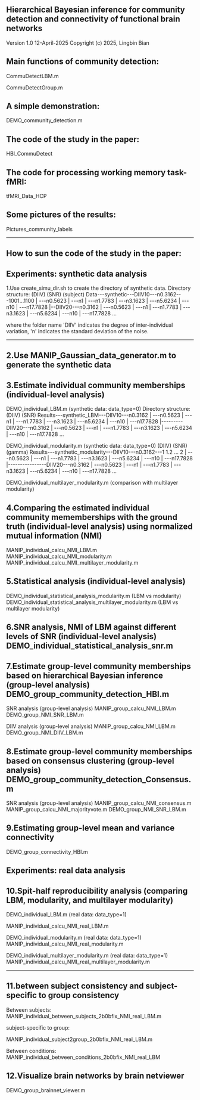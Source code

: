 Hierarchical Bayesian inference for community detection and connectivity of functional brain networks
---------------------------------------------------------------------------
Version 1.0
12-April-2025
Copyright (c) 2025, Lingbin Bian

Main functions of community detection:
---------------------------------------------------------------------------
CommuDetectLBM.m

CommuDetectGroup.m

A simple demonstration:
---------------------------------------------------------------------------
DEMO_community_detection.m

The code of the study in the paper: 
---------------------------------------------------------------------------
HBI_CommuDetect

The code for processing working memory task-fMRI:
---------------------------------------------------------------------------
tfMRI_Data_HCP

Some pictures of the results: 
---------------------------------------------------------------------------
Pictures_community_labels

---------------------------------------------------------------------------
How to sun the code of the study in the paper: 
---------------------------------------------------------------------------
Experiments: synthetic data analysis
---------------------------------------------------------------------------
1.Use create_simu_dir.sh to create the directory of synthetic data.
Directory structure:
                   (DIIV)    (SNR)     (subject)
Data---synthetic---DIIV10---n0.3162---1001...1100
                |        ---n0.5623
                |        ---n1
                |        ---n1.7783
                |        ---n3.1623
                |        ---n5.6234
                |        ---n10
                |        ---n17.7828
                |--DIIV20---n0.3162
                |        ---n0.5623
                |        ---n1
                |        ---n1.7783
                |        ---n3.1623
                |        ---n5.6234
                |        ---n10
                |        ---n17.7828
                ...

where the folder name 'DIIV' indicates the degree of inter-individual variation, 
'n' indicates the standard deviation of the noise.

---------------------------------------------------------------------------
2.Use MANIP_Gaussian_data_generator.m to generate the synthetic data
---------------------------------------------------------------------------
3.Estimate individual community memberships (individual-level analysis)
---------------------------------------------------------------------------
DEMO_individual_LBM.m (synthetic data: data_type=0)
Directory structure:
                          (DIIV)    (SNR) 
Results---synthetic_LBM---DIIV10---n0.3162
                |               ---n0.5623
                |               ---n1
                |               ---n1.7783
                |               ---n3.1623
                |               ---n5.6234
                |               ---n10
                |               ---n17.7828
                |---------DIIV20---n0.3162
                |               ---n0.5623
                |               ---n1
                |               ---n1.7783
                |               ---n3.1623
                |               ---n5.6234
                |               ---n10
                |               ---n17.7828
                ...

DEMO_individual_modularity.m (synthetic data: data_type=0)
                                 (DIIV)    (SNR)     (gamma)
Results---synthetic_modularity---DIIV10---n0.3162---1 1.2 ... 2
                |                      ---n0.5623
                |                      ---n1
                |                      ---n1.7783
                |                      ---n3.1623
                |                      ---n5.6234
                |                      ---n10
                |                      ---n17.7828
                |----------------DIIV20---n0.3162
                |                      ---n0.5623
                |                      ---n1
                |                      ---n1.7783
                |                      ---n3.1623
                |                      ---n5.6234
                |                      ---n10
                |                      ---n17.7828
                ...


DEMO_individual_multilayer_modularity.m (comparison with multilayer modularity)

4.Comparing the estimated individual community mememberships with the ground truth (individual-level analysis) using normalized mutual information (NMI)
---------------------------------------------------------------------------
MANIP_individual_calcu_NMI_LBM.m 
MANIP_individual_calcu_NMI_modularity.m
MANIP_individual_calcu_NMI_multilayer_modularity.m

5.Statistical analysis (individual-level analysis)
---------------------------------------------------------------------------
DEMO_individual_statistical_analysis_modularity.m (LBM vs modularity)
DEMO_individual_statistical_analysis_multilayer_modularity.m (LBM vs multilayer modularity)

6.SNR analysis, NMI of LBM against different levels of SNR (individual-level analysis)
DEMO_individual_statistical_analysis_snr.m
---------------------------------------------------------------------------
7.Estimate group-level community memberships based on hierarchical Bayesian inference (group-level analysis)
DEMO_group_community_detection_HBI.m
---------------------------------------------------------------------------
SNR analysis (group-level analysis)
MANIP_group_calcu_NMI_LBM.m
DEMO_group_NMI_SNR_LBM.m

DIIV analysis (group-level analysis)
MANIP_group_calcu_NMI_LBM.m
DEMO_group_NMI_DIIV_LBM.m


8.Estimate group-level community memberships based on consensus clustering (group-level analysis)
DEMO_group_community_detection_Consensus.m
---------------------------------------------------------------------------

SNR analysis (group-level analysis)
MANIP_group_calcu_NMI_consensus.m
MANIP_group_calcu_NMI_majorityvote.m
DEMO_group_NMI_SNR_LBM.m

9.Estimating group-level mean and variance connectivity
---------------------------------------------------------------------------
DEMO_group_connectivity_HBI.m


Experiments: real data analysis
---------------------------------------------------------------------------
10.Spit-half reproducibility analysis (comparing LBM, modularity, and multilayer modularity)
---------------------------------------------------------------------------
DEMO_individual_LBM.m (real data: data_type=1)

MANIP_individual_calcu_NMI_real_LBM.m

DEMO_individual_modularity.m (real data: data_type=1)
MANIP_individual_calcu_NMI_real_modularity.m

DEMO_individual_multilayer_modularity.m (real data: data_type=1)
MANIP_individual_calcu_NMI_real_multilayer_modularity.m

---------------------------------------------------------------------------
11.between subject consistency and subject-specific to group consistency
---------------------------------------------------------------------------
Between subjects:
MANIP_individual_between_subjects_2b0bfix_NMI_real_LBM.m

subject-specific to group:

MANIP_individual_subject2group_2b0bfix_NMI_real_LBM.m

Between conditions:
MANIP_individual_between_conditions_2b0bfix_NMI_real_LBM

12.Visualize brain networks by brain netviewer
---------------------------------------------------------------------------
DEMO_group_brainnet_viewer.m









